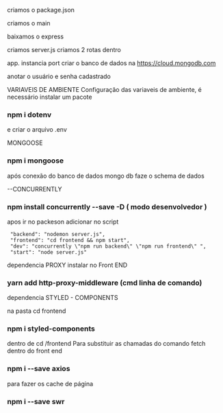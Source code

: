 criamos o package.json

criamos o main

baixamos o express

criamos server.js
criamos 2 rotas dentro

app. instancia 
port 
criar o banco de dados na https://cloud.mongodb.com

anotar o usuário e senha cadastrado


VARIAVEIS DE AMBIENTE
Configuração das variaveis de ambiente, é necessário instalar um pacote
### npm i dotenv

e criar o arquivo .env


MONGOOSE

### npm i mongoose


após conexão do banco de dados mongo db
faze o schema de dados


--CONCURRENTLY

### npm install concurrently --save -D                      ( modo desenvolvedor )


apos ir no packeson
adicionar no script

     "backend": "nodemon server.js",
     "frontend": "cd frontend && npm start",
     "dev": "concurrently \"npm run backend\" \"npm run frontend\" ",
     "start": "node server.js"



dependencia PROXY instalar no Front END
###  yarn add http-proxy-middleware (cmd linha de comando)

dependencia STYLED  - COMPONENTS

na pasta cd frontend
### npm i styled-components




dentro de cd /frontend
Para substituir as chamadas do comando fetch dentro do front end
### npm i --save axios 

para fazer os cache de página
### npm i --save swr